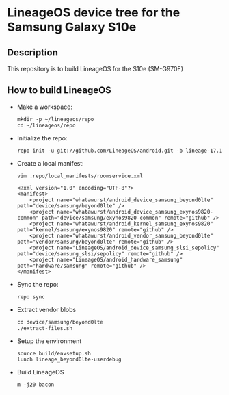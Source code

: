 # LineageOS device tree for the Samsung Galaxy S10e

Description
-----------

This repository is to build LineageOS for the S10e (SM-G970F)

How to build LineageOS
----------------------

* Make a workspace:

      mkdir -p ~/lineageos/repo
      cd ~/lineageos/repo

* Initialize the repo:

      repo init -u git://github.com/LineageOS/android.git -b lineage-17.1

* Create a local manifest:

      vim .repo/local_manifests/roomservice.xml

      <?xml version="1.0" encoding="UTF-8"?>
      <manifest>
          <project name="whatawurst/android_device_samsung_beyond0lte" path="device/samsung/beyond0lte" />
          <project name="whatawurst/android_device_samsung_exynos9820-common" path="device/samsung/exynos9820-common" remote="github" />
          <project name="whatawurst/android_kernel_samsung_exynos9820" path="kernel/samsung/exynos9820" remote="github" />
          <project name="whatawurst/android_vendor_samsung_beyond0lte" path="vendor/samsung/beyond0lte" remote="github" />
          <project name="LineageOS/android_device_samsung_slsi_sepolicy" path="device/samsung_slsi/sepolicy" remote="github" />
          <project name="LineageOS/android_hardware_samsung" path="hardware/samsung" remote="github" />
      </manifest>

* Sync the repo:

      repo sync

* Extract vendor blobs

      cd device/samsung/beyond0lte
      ./extract-files.sh

* Setup the environment

      source build/envsetup.sh
      lunch lineage_beyond0lte-userdebug

* Build LineageOS

      m -j20 bacon
